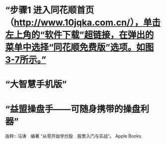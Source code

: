 # “步骤1 进入同花顺首页（http://www.10jqka.com.cn/），单击左上角的“软件下载”超链接，在弹出的菜单中选择“同花顺免费版”选项。如图3-7所示。”



# “大智慧手机版”

# “益盟操盘手——可随身携带的操盘利器”

抜粋:: 马涛　编著  “从零开始学炒股　股票入门与实战”。 Apple Books  
